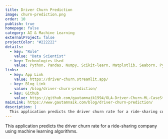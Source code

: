 ```yaml
---
title: Driver Churn Prediction
image: churn-prediction.png
order: 10
publish: true
homepage: false
category: AI & Machine Learning
externalProject: false
projectColor: "#222222"
details:
  - key: "Role"
    value: "Data Scientist"
  - key: Technologies Used
    value: Python, Pandas, Numpy, Scikit-learn, Matplotlib, Seaborn, Pyspark, Tableau
links:
  - key: App Link
    value: https://driver-churn.streamlit.app/
  - key: Blog Link
    value: /blog/driver-churn-prediction/
  - key: Github
    value: https://github.com/gautamnaik1994/OLA-Driver-Churn-ML-CaseStudy
mainLink: https://www.gautamnaik.com/blog/driver-churn-prediction/
description: |
  This application predicts the driver churn rate for a ride-sharing company using machine learning algorithms.
---
```

<!--StartFragment-->

This application predicts the driver churn rate for a ride-sharing company using machine learning algorithms.

<!--EndFragment-->
